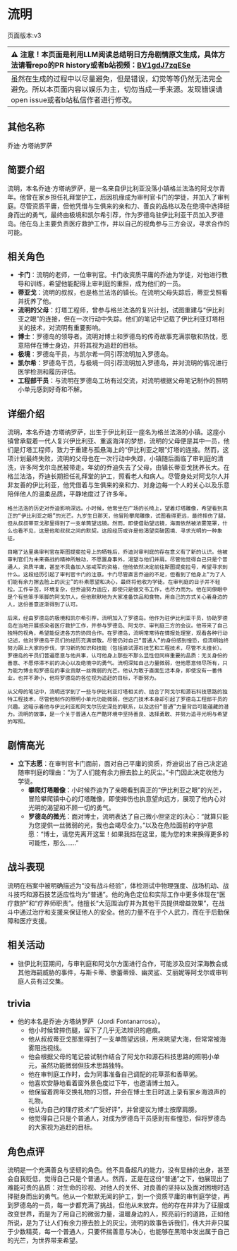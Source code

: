 # 流明
页面版本:v3
 

| :warning: 注意！本页面是利用LLM阅读总结明日方舟剧情原文生成，具体方法请看repo的PR history或者b站视频：[BV1gdJ7zqESe](https://www.bilibili.com/video/BV1gdJ7zqESe/)         |
|:----------------------------|
| 虽然在生成的过程中以尽量避免，但是错误，幻觉等等仍然无法完全避免。所以本页面内容以娱乐为主，切勿当成一手来源。发现错误请open issue或者b站私信作者进行修改。|



## 其他名称
乔迪·方塔纳罗萨
## 简要介绍
流明，本名乔迪·方塔纳罗萨，是一名来自伊比利亚没落小镇格兰法洛的阿戈尔青年。他曾在家乡担任礼拜堂护工，后因机缘成为审判官卡门的学徒，并加入了审判庭。尽管资质平庸，但他凭借与生俱来的亲和力、善良的品格以及在绝境中选择挺身而出的勇气，最终由极境和凯尔希引荐，作为罗德岛驻伊比利亚干员加入罗德岛。他在岛上主要负责医疗救护工作，并以自己的视角参与三方会议，寻求合作的可能。
## 相关角色
-   **卡门**：流明的老师，一位审判官。卡门收资质平庸的乔迪为学徒，对他进行教导和训练，希望他能配得上审判庭的重担，成为他们的一员。
-   **蒂亚戈**：流明的叔叔，也是格兰法洛的镇长。在流明父母失踪后，蒂亚戈照看并抚养了他。
-   **流明的父母**：灯塔工程师，曾参与格兰法洛的复兴计划，试图重建与“伊比利亚之眼”的连接，但在一次行动中失踪。他们的笔记中记载了伊比利亚灯塔相关的技术，对流明有重要影响。
-   **博士**：罗德岛的领导者。流明对博士和罗德岛的传奇故事充满崇敬和热忱，愿意陪伴在博士身边，并将其视为追赶的目标。
-   **极境**：罗德岛干员，与凯尔希一同引荐流明加入罗德岛。
-   **凯尔希**：罗德岛干员，与极境一同引荐流明加入罗德岛，并对流明的情况进行医学检测和履历评估。
-   **工程部干员**：与流明在罗德岛工坊有过交流，对流明根据父母笔记制作的照明小单元感到好奇和不解。
## 详细介绍
流明，本名乔迪·方塔纳罗萨，出生于伊比利亚一座名为格兰法洛的小镇。这座小镇曾承载着一代人复兴伊比利亚、重返海洋的梦想，流明的父母便是其中一员，他们是灯塔工程师，致力于重建与孤悬海上的“伊比利亚之眼”灯塔的连接。然而，这项计划最终失败，流明的父母也在一次行动中失踪，小镇随后面临了审判庭的清洗，许多阿戈尔岛民被带走。年幼的乔迪失去了父母，由镇长蒂亚戈抚养长大。在格兰法洛，乔迪长期担任礼拜堂的护工，照看老人和病人。尽管身处对阿戈尔人并非友善的伊比利亚，他凭借着与生俱来的亲和力、对身边每一个人的关心以及乐意陪伴他人的温柔品质，平静地度过了许多年。

    格兰法洛的历史对乔迪影响深远。小时候，他常坐在广场的长椅上，望着灯塔雕像，希望看到真正的“伊比利亚之眼”的光芒。九岁生日那天，他冒险攀爬雕像，试图看得更远，最终摔伤了腿，但从叔叔蒂亚戈那里得到了一支单筒望远镜。然而，即使借助望远镜，海面依然被浓雾笼罩，什么也看不见，这是他和叔叔之间的默契。这段经历或许是他渴望突破困境、寻求光明的一种象征。

    目睹了达里奥审判官在斯图提斐拉号上的牺牲后，乔迪对审判庭的存在意义有了新的认识。他被审判官们为未来奋战的精神所触动，不愿置身事外，渴望与他们并肩。尽管他觉得自己只是个普通人，资质平庸，甚至不具备加入惩戒军的资格，但他依然决定前往斯图提斐拉号，希望寻求到什么。这段经历引起了审判官卡门的注意。卡门尽管直言乔迪的不足，但看到了他身上“为了人们能有余力擦去脸上的灰尘”的朴素愿望和决心，最终将他收为学徒。在审判庭的日子并不轻松，工作辛苦，环境复杂，但乔迪努力适应，即使只是做文书工作，也尽力而为。他在同僚眼中是个有些笨手笨脚的阿戈尔人，但他默默地为大家准备饮品和食物，用自己的方式关心着身边的人，这份善意逐渐得到了认可。

    后来，经由罗德岛的极境和凯尔希引荐，流明加入了罗德岛。他作为驻伊比利亚干员，协助罗德岛在当地开展感染者医疗救护工作，并参与罗德岛、阿戈尔、审判庭三方的会议。他带来了自己独特的视角，希望能促进各方的协同合作。在罗德岛，流明常常待在情报处理室，观看各种行动记述，他对罗德岛干员们的经历充满崇敬。尽管仍对自己“普通人”的身份感到惶恐，但流明始终努力跟上大家的步伐，学习新的知识和技能（包括尝试源石技艺和工程技术，尽管不太擅长）。罗德岛的干员们普遍愿意与他共事，认可他身上那些不那么显性但同样重要的品质：无关身份的善意、不愿停滞不前的决心以及绝境中的勇气。流明深知自己力量微弱，但他愿意倾尽所有，只为能为博士和罗德岛的事业贡献一丝微弱的光芒。他认为敢于直面生活本身，即使没有一番伟业，也并不渺小，他将罗德岛的各位视为追赶的目标，不断努力。

    从父母的笔记中，流明还学到了一些与伊比利亚灯塔相关的、结合了阿戈尔和源石科技思路的独特工程技术，尽管他制作的照明小单元功能微弱，但这门技术本身却引起了罗德岛工程部干员的兴趣。这暗示着他与伊比利亚和阿戈尔历史深处的联系，以及这份“普通”力量背后可能蕴藏的潜力。流明的故事，是一个关于普通人在严酷环境中坚持善良、选择勇敢、并努力追寻光明与希望的写照。
## 剧情高光
*   **立下志愿**：在审判官卡门面前，面对自己平庸的资质，乔迪说出了自己决定追随审判庭的理由：“为了人们能有余力擦去脸上的灰尘。”卡门因此决定收他为学徒。
    *   **攀爬灯塔雕像**：小时候乔迪为了亲眼看到真正的“伊比利亚之眼”的光芒，冒险攀爬镇中心的灯塔雕像，即使摔伤也执意望向远方，展现了他内心对光明的渴望和不顾一切的勇气。
    *   **罗德岛的微光**：面对博士，流明表达了自己微小但坚定的决心：“就算只能为您提供一丝微弱的光，我也会竭尽全力。”以及在危险面前的守护意愿：“博士，请您先离开这里！如果我挡在这里，能为您的未来换得更多的可能性，那么......”
## 战斗表现
流明在档案中被明确描述为“没有战斗经验”，体检测试中物理强度、战场机动、战斗技巧和源石技艺适应性均为“普通”。他的角色定位和实际工作中更多体现在“医疗救护”和“疗养师职责”。他擅长“大范围治疗并为其他干员提供增益效果”，在战斗中通过治疗和支援来保证他人的安全。他的力量不在于个人武力，而在于后勤保障和医疗支援。
## 相关活动
-   驻伊比利亚期间，与审判庭和阿戈尔方面进行合作，可能涉及应对深海教会或其他海嗣威胁的事件，与斯卡蒂、歌蕾蒂娅、幽灵鲨、艾丽妮等阿戈尔或审判庭人员有过交集。
## trivia
*   他的本名是乔迪·方塔纳罗萨（Jordi Fontanarrosa）。
    *   他小时候曾摔伤腿，留下了几乎无法辨识的疤痕。
    *   他从叔叔蒂亚戈那里得到了一支单筒望远镜，用来眺望大海，但常常被海雾阻挡视线。
    *   他会根据父母的笔记尝试制作结合了阿戈尔和源石科技思路的照明小单元，虽然功能微弱但技术思路独特。
    *   他在审判庭工作时，会为同事准备自己调配的花草茶和香草粥。
    *   他喜欢安静地看着窗外景色度过下午，也邀请博士加入。
    *   他保留着跨年交换礼物的习惯，并会在博士生日时送上录有家乡海浪声的礼物。
    *   他认为自己的理疗技术“广受好评”，并曾提议为博士按摩肩膀。
    *   他觉得自己只是个普通人，对成为罗德岛干员感到有些惶恐，但将罗德岛的大家视为追赶的目标。
## 角色点评
流明是一个充满善良与坚韧的角色。他不具备超凡的能力，没有显赫的出身，甚至会自我贬低，觉得自己只是个普通人。然而，正是在这份“普通”之下，他展现出了难能可贵的品质：对生命的珍视、对他人的关怀、对良善的坚持以及面对困境时选择挺身而出的勇气。他从一个默默无闻的护工，到一个资质平庸的审判庭学徒，再到罗德岛的一员，每一步都充满了挑战，但他从未放弃。他的存在并非为了征服或改变世界，而是为了用自己的微弱力量，温暖身边的人，照亮前行的道路，正如他所说，是为了让人们有余力擦去脸上的灰尘。流明的故事告诉我们，伟大并非只属于少数精英，每一个普通人，只要怀揣善意与决心，也能够在黑暗中发出属于自己的光芒，为世界带来希望。